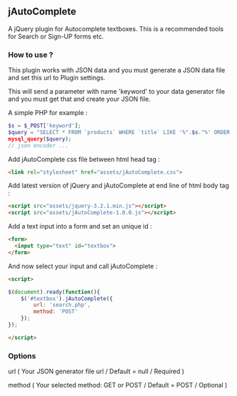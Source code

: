 ## jAutoComplete

A jQuery plugin for Autocomplete textboxes.
This is a recommended tools for Search or Sign-UP forms etc.

### How to use ?

This plugin works with JSON data and you must generate a JSON data file and set this url to Plugin settings.

This will send a parameter with name 'keyword' to your data generator file and you must get that and create your JSON file.

A simple PHP for example :

``` php
$s = $_POST['keyword'];
$query = "SELECT * FROM `products` WHERE `title` LIKE '%".$s."%' ORDER BY `id` DESC";
mysql_query($query);
// json encoder ...
```

Add jAutoComplete css file between html head tag :

``` html
<link rel="stylesheet" href="assets/jAutoComplete.css">
```

Add latest version of jQuery and jAutoComplete at end line of html body tag :

``` html
<script src="assets/jquery-3.2.1.min.js"></script>
<script src="assets/jAutoComplete-1.0.0.js"></script>
```

Add a text input into a form and set an unique id :

``` html
<form>
  <input type="text" id="textbox">
</form>
```

And now select your input and call jAutoComplete :

``` html
<script>

$(document).ready(function(){
    $('#textbox').jAutoComplete({
        url: 'search.php',
        method: 'POST'
    });
});

</script>
```

### Options

url ( Your JSON generator file url / Default = null / Required )

method ( Your selected method: GET or POST / Default = POST / Optional )

